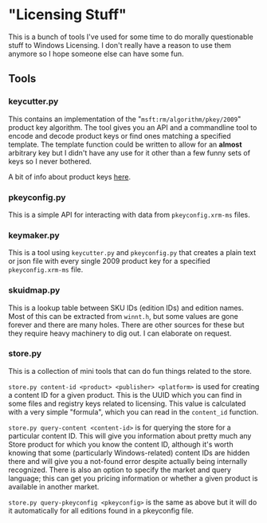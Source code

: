 # "Licensing Stuff"

This is a bunch of tools I've used for some time to do morally questionable stuff to Windows Licensing. I don't really have a reason to use them anymore so I hope someone else can have some fun.

## Tools

### keycutter.py

This contains an implementation of the "`msft:rm/algorithm/pkey/2009`" product key algorithm. The tool gives you an API and a commandline tool to encode and decode product keys or find ones matching a specified template. The template function could be written to allow for an **almost** arbitrary key but I didn't have any use for it other than a few funny sets of keys so I never bothered.

A bit of info about product keys [here](product-keys.md).

### pkeyconfig.py

This is a simple API for interacting with data from `pkeyconfig.xrm-ms` files. 

### keymaker.py

This is a tool using `keycutter.py` and `pkeyconfig.py` that creates a plain text or json file with every single 2009 product key for a specified `pkeyconfig.xrm-ms` file.

### skuidmap.py

This is a lookup table between SKU IDs (edition IDs) and edition names. Most of this can be extracted from `winnt.h`, but some values are gone forever and there are many holes. There are other sources for these but they require heavy machinery to dig out. I can elaborate on request.

### store.py

This is a collection of mini tools that can do fun things related to the store.

`store.py content-id <product> <publisher> <platform>` is used for creating a content ID for a given product. This is the UUID which you can find in some files and registry keys related to licensing. This value is calculated with a very simple "formula", which you can read in the `content_id` function.

`store.py query-content <content-id>` is for querying the store for a particular content ID. This will give you information about pretty much any Store product for which you know the content ID, although it's worth knowing that some (particularly Windows-related) content IDs are hidden there and will give you a not-found error despite actually being internally recognized. There is also an option to specify the market and query language; this can get you pricing information or whether a given product is available in another market.

`store.py query-pkeyconfig <pkeyconfig>` is the same as above but it will do it automatically for all editions found in a pkeyconfig file.